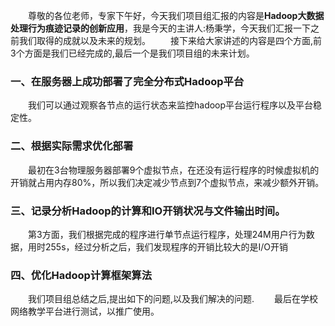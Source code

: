 &emsp;&emsp;尊敬的各位老师，专家下午好，今天我们项目组汇报的内容是<b>Hadoop大数据处理行为痕迹记录的创新应用</b>，我是今天的主讲人:杨秉学，今天我们汇报一下之前我们取得的成就以及未来的规划。
&emsp;&emsp;接下来给大家讲述的内容是四个方面,前3个方面是我们已经完成的,最后一个是我们项目组的未来计划。
### 一、在服务器上成功部署了完全分布式Hadoop平台
&emsp;&emsp;我们可以通过观察各节点的运行状态来监控hadoop平台运行程序以及平台稳定性。
### 二、根据实际需求优化部署
&emsp;&emsp;最初在3台物理服务器部署9个虚拟节点，在还没有运行程序的时候虚拟机的开销就占用内存80%，所以我们决定减少节点到7个虚拟节点，来减少额外开销。
### 三、记录分析Hadoop的计算和IO开销状况与文件输出时间。
&emsp;&emsp;第3方面，我们根据完成的程序进行单节点运行程序，处理24M用户行为数据，用时255s，经过分析之后，我们发现程序的开销比较大的是I/O开销
### 四、优化Hadoop计算框架算法
&emsp;&emsp;我们项目组总结之后,提出如下的问题,以及我们解决的问题.
&emsp;&emsp;最后在学校网络教学平台进行测试，以推广使用。

